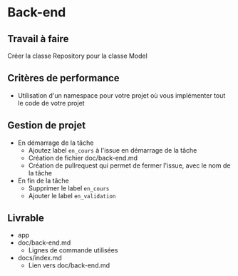 # Back-end

## Travail à faire
  
Créer la classe Repository pour la classe Model

## Critères de performance 

- Utilisation d'un namespace pour votre projet où vous implémenter tout le code de votre projet

## Gestion de projet 

- En démarrage de la tâche
  - Ajoutez label `en_cours` à l'issue en démarrage de la tâche
  - Création de fichier doc/back-end.md
  - Création de pullrequest qui permet de fermer l'issue, avec le nom de la tâche
- En fin de la tâche
  - Supprimer le label `en_cours`
  - Ajouter le label `en_validation`

## Livrable

- app
- doc/back-end.md
  - Lignes de commande utilisées
- docs/index.md
  - Lien vers doc/back-end.md
